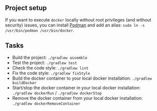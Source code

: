 ## Project setup

If you want to execute `docker` locally without root privileges (and without security) issues, you can install [Podman](https://podman.io/) and add an alias: `sudo ln -s /usr/bin/podman /usr/bin/docker`.

## Tasks

 * Build the project: `./gradlew assemble`
 * Test the project: `./gradlew test`
 * Check the code style: `./gradlew lint`
 * Fix the code style: `./gradlew fixStyle` 
 * Build the docker container to your local docker installation: `./gradlew buildDocker`
 * Start/stop the docker container in your local docker installation: `./gradlew dockerRun` / `./gradlew dockerStop`
 * Remove the docker container from your local docker installation: `./gradlew dockerRemoveContainer`
